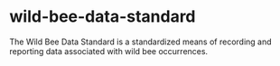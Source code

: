 # wild-bee-data-standard
The Wild Bee Data Standard is a standardized means of recording and reporting data associated with wild bee occurrences.
